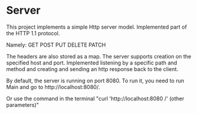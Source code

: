 # Server

This project implements a simple Http server model. Implemented part of the HTTP 1.1 protocol.

  Namely:
  GET
  POST
  PUT
  DELETE
  PATCH

The headers are also stored as a map. The server supports creation on the specified host and port. Implemented listening by a specific path and method and creating and sending an http response back to the client.

By default, the server is running on port 8080. To run it, you need to run Main and go to http://localhost:8080/.

Or use the  command in the terminal  "curl 'http://localhost:8080 /' (other parameters)"
